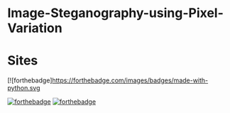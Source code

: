 # Image-Steganography-using-Pixel-Variation
# Sites
[![forthebadge]https://forthebadge.com/images/badges/made-with-python.svg


[![forthebadge](https://forthebadge.com/images/badges/0-percent-optimized.svg)](https://forthebadge.com)
[![forthebadge](https://forthebadge.com/images/badges/powered-by-black-magic.svg)](https://forthebadge.com)
